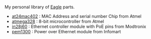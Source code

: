My personal library of [Eagle] parts.

* [at24mac402] : MAC Address and serial number Chip from Atmel
* [atmega328]  : 8-bit microcontroller from Atmel
* [in28j60]    : Ethernet controller module with PoE pins from Modtronix
* [pem1300]    : Power over Ethernet module from Infomart


[at24mac402]:  http://www.atmel.com/devices/AT24MAC402.aspx
[atmega328]:   http://www.atmel.com/devices/atmega328.aspx
[in28j60]:     http://www.modtronix.com/product_info.php?products_id=319
[pem1300]:     http://www.poweredethernet.com/module.html#1300 
[Eagle]:       http://www.cadsoftusa.com/eagle-pcb-design-software/

